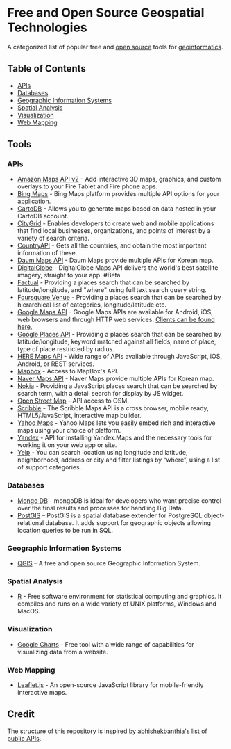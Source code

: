 # Free and Open Source Geospatial Technologies

A categorized list of popular free and [open source](https://en.wikipedia.org/wiki/Open-source_software) tools for [geoinformatics](https://en.wikipedia.org/wiki/Geoinformatics).

## Table of Contents
- [APIs](#apis)
- [Databases](#databases)
- [Geographic Information Systems](#geographic-information-systems)
- [Spatial Analysis](#spatial-analysis)
- [Visualization](#visualization)
- [Web Mapping](#web-mapping)

## Tools

### APIs
- [Amazon Maps API v2](https://developer.amazon.com/maps) - Add interactive 3D maps, graphics, and custom overlays to your Fire Tablet and Fire phone apps.
- [Bing Maps](https://www.microsoft.com/maps/choose-your-bing-maps-API.aspx) - Bing Maps platform provides multiple API options for your application.
- [CartoDB](https://carto.com/developers/#apis) - Allows you to generate maps based on data hosted in your CartoDB account.
- [CityGrid](http://docs.citygridmedia.com/display/citygridv2/Places+API) - Enables developers to create web and mobile applications that find local businesses, organizations, and points of interest by a variety of search criteria.
- [CountryAPI](https://fabian7593.github.io/CountryAPI/) - Gets all the countries, and obtain the most important information of these.
- [Daum Maps API](http://apis.map.daum.net/) - Daum Maps provide multiple APIs for Korean map.
- [DigitalGlobe](http://dgdev2016.wpengine.com/maps-api/) - DigitalGlobe Maps API delivers the world's best satellite imagery, straight to your app. #Beta
- [Factual](http://developer.factual.com/get-started/) - Providing a places search that can be searched by latitude/longitude, and "where" using full text search query string.
- [Foursquare Venue](https://developer.foursquare.com/overview/venues) - Providing a places search that can be searched by  hierarchical list of categories, longitude/latitude etc.
- [Google Maps API](https://developers.google.com/maps/?hl=en) - Google Maps APIs are available for Android, iOS, web browsers and through HTTP web services. [Clients can be found here.](https://github.com/googlemaps/)
- [Google Places API](https://developers.google.com/places/documentation/?csw=1) - Providing a places search that can be searched by latitude/longitude, keyword matched against all fields, name of place, type of place restricted by radius.
- [HERE Maps API](https://developer.here.com/) - Wide range of APIs available through JavaScript, iOS, Android, or REST services.
- [Mapbox](https://www.mapbox.com/developers/api/maps/) - Access to MapBox's API.
- [Naver Maps API](https://developers.naver.com/products/map) - Naver Maps provide multiple APIs for Korean map.
- [Nokia](https://developer.here.com/develop/javascript-api) - Providing a JavaScript places search that can be searched by search term, with a detail search for display by JS widget.
- [Open Street Map](http://wiki.openstreetmap.org/wiki/API) - API access to OSM.
- [Scribble](https://www.scribblemaps.com/api/) - The Scribble Maps API is a cross browser, mobile ready, HTML5/JavaScript, interactive map builder.
- [Yahoo Maps](https://developer.yahoo.com/maps/) - Yahoo Maps lets you easily embed rich and interactive maps using your choice of platform.
- [Yandex](https://tech.yandex.com/maps/) - API for installing Yandex.Maps and the necessary tools for working it on your web app or site.
- [Yelp](https://www.yelp.com/developers/documentation/v3/) - You can search location using longitude and latitude, neighborhood, address or city and filter listings by “where”, using a list of support categories.

### Databases
- [Mongo DB](https://github.com/mongodb) - mongoDB is ideal for developers who want precise control over the final results and processes for handling Big Data.
- [PostGIS](https://postgis.net/) – PostGIS is a spatial database extender for PostgreSQL object-relational database. It adds support for geographic objects allowing location queries to be run in SQL.

### Geographic Information Systems
- [QGIS](https://www.qgis.org) – A free and open source Geographic Information System.

### Spatial Analysis
- [R](https://cran.r-project.org/web/views/Spatial.html) - Free software environment for statistical computing and graphics. It compiles and runs on a wide variety of UNIX platforms, Windows and MacOS.

### Visualization
- [Google Charts](https://developers.google.com/chart/interactive/docs/) - Free tool with a wide range of capabilities for visualizing data from a website.

### Web Mapping
- [Leaflet.js](http://leafletjs.com/) - An open-source JavaScript library for mobile-friendly interactive maps.

## Credit

The structure of this repository is inspired by [abhishekbanthia](https://github.com/abhishekbanthia)'s [list of public APIs](https://github.com/abhishekbanthia/Public-APIs).
